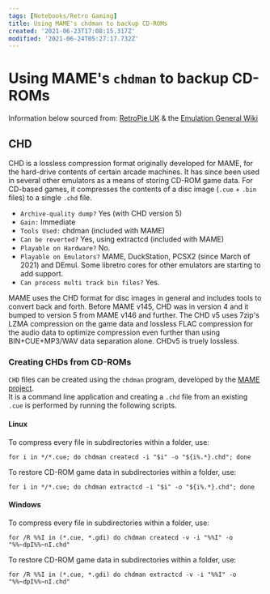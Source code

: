 ```yaml
---
tags: [Notebooks/Retro Gaming]
title: Using MAME's chdman to backup CD-ROMs
created: '2021-06-23T17:08:15.317Z'
modified: '2021-06-24T05:27:17.732Z'
---
```


# Using MAME's `chdman` to backup CD-ROMs

Information below sourced from: [RetroPie UK](https://retropie.org.uk/docs/CHD-files/) & the [Emulation General Wiki](https://emulation.gametechwiki.com/index.php/Save_Disk_Space_for_ISOs)

## CHD

CHD is a lossless compression format originally developed for MAME, for the hard-drive contents of certain arcade machines. It has since been used in several other emulators as a means of storing CD-ROM game data. For CD-based games, it compresses the contents of a disc image (`.cue` + `.bin` files) to a single `.chd` file.

* `Archive-quality dump?` Yes (with CHD version 5)
* `Gain:` Immediate
* `Tools Used:`  chdman (included with MAME)
* `Can be reverted?` Yes, using extractcd (included with MAME)
* `Playable on Hardware?` No.
* `Playable on Emulators?` MAME, DuckStation, PCSX2 (since March of 2021) and DEmul. Some libretro cores for other emulators are starting to add support.
* `Can process multi track bin files?` Yes.

MAME uses the CHD format for disc images in general and includes tools to convert back and forth. Before MAME v145, CHD was in version 4 and it bumped to version 5 from MAME v146 and further. The CHD v5 uses 7zip's LZMA compression on the game data and lossless FLAC compression for the audio data to optimize compression even further than using BIN+CUE+MP3/WAV data separation alone. CHDv5 is truely lossless.

### Creating CHDs from CD-ROMs

`CHD` files can be created using the `chdman` program, developed by the [MAME project](https://mamedev.org).    
It is a command line application and creating a `.chd` file from an existing `.cue` is performed by running the following scripts.

#### Linux

To compress every file in subdirectories within a folder, use:

```shell
for i in */*.cue; do chdman createcd -i "$i" -o "${i%.*}.chd"; done
```
To restore CD-ROM game data in subdirectories within a folder, use:

```shell
for i in */*.cue; do chdman extractcd -i "$i" -o "${i%.*}.chd"; done
```

#### Windows

To compress every file in subdirectories within a folder, use:

```batch
for /R %%I in (*.cue, *.gdi) do chdman createcd -v -i "%%I" -o "%%~dpI%%~nI.chd"
```
To restore CD-ROM game data in subdirectories within a folder, use:

```batch
for /R %%I in (*.cue, *.gdi) do chdman extractcd -v -i "%%I" -o "%%~dpI%%~nI.chd"
```
